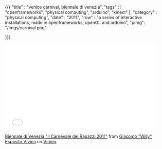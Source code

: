{{{
    "title"    : "venice carnival, biennale di venezia",
    "tags"     : [ "openframeworks", "physical computing", "arduino", "kinect" ],
    "category" : "physical computing",
    "date"     : "2011",
    "row"  : "a series of interactive installations, made in openframeworks, openGL and arduino",
    "pimg": "/imgs/carnival.png"

}}}
<iframe src="//player.vimeo.com/video/55169665" width="500" height="281" frameborder="0" webkitallowfullscreen mozallowfullscreen allowfullscreen></iframe> <p><a href="http://vimeo.com/55169665">Biennale di Venezia "il Carnevale dei Ragazzi 2011"</a> from <a href="http://vimeo.com/user9543666">Giacomo &quot;Willy&quot; Esposito Vivino</a> on <a href="https://vimeo.com">Vimeo</a>.</p>